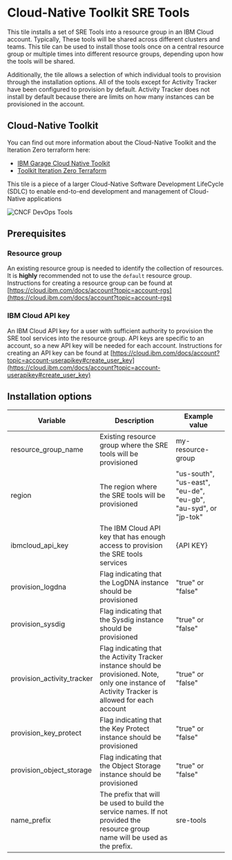 # Cloud-Native Toolkit SRE Tools

This tile installs a set of SRE Tools into a resource group in an IBM Cloud account. Typically, These tools will be
shared across different clusters and teams. This tile can be used to install those tools once on a central resource group
or multiple times into different resource groups, depending upon how the tools will be shared.

Additionally, the tile allows a selection of which individual tools to provision through the installation options. All of the tools
except for Activity Tracker have been configured to provision by default. Activity Tracker does not install by default because there are
limits on how many instances can be provisioned in the account.

## Cloud-Native Toolkit

You can find out more information about the Cloud-Native Toolkit and the Iteration Zero terraform here:
    
- [IBM Garage Cloud Native Toolkit](https://cloudnativetoolkit.dev/)
- [Toolkit Iteration Zero Terraform](https://github.com/ibm-garage-cloud/ibm-garage-iteration-zero)

This tile is a piece of a larger Cloud-Native Software Development LifeCycle (SDLC) to enable end-to-end development and management of Cloud-Native applications

![CNCF DevOps Tools](https://raw.githubusercontent.com/ibm-garage-cloud/ibm-garage-iteration-zero/master/docs/images/catalyst-provisioned-environment.png)

## Prerequisites

### Resource group

An existing resource group is needed to identify the collection of resources. It is **highly** recommended not to use the `default` resource group.
Instructions for creating a resource group can be found at [https://cloud.ibm.com/docs/account?topic=account-rgs](https://cloud.ibm.com/docs/account?topic=account-rgs)

### IBM Cloud API key

An IBM Cloud API key for a user with sufficient authority to provision the SRE tool services into the resource group. API keys are
specific to an account, so a new API key will be needed for each account. Instructions for creating an API key can be 
found at [https://cloud.ibm.com/docs/account?topic=account-userapikey#create_user_key](https://cloud.ibm.com/docs/account?topic=account-userapikey#create_user_key)

## Installation options

|Variable                  |Description|Example value|
|--------------------------|-----------|-----|
|resource_group_name       |Existing resource group where the SRE tools will be provisioned                 |my-resource-group|
|region                    |The region where the SRE tools will be provisioned                              | "us-south", "us-east", "eu-de", "eu-gb", "au-syd", or "jp-tok" |
|ibmcloud_api_key          |The IBM Cloud API key that has enough access to provision the SRE tools services|{API KEY}|
|provision_logdna          |Flag indicating that the LogDNA instance should be provisioned                  |"true" or "false"|
|provision_sysdig          |Flag indicating that the Sysdig instance should be provisioned                  |"true" or "false"|
|provision_activity_tracker|Flag indicating that the Activity Tracker instance should be provisioned. Note, only one instance of Activity Tracker is allowed for each account|"true" or "false"|
|provision_key_protect     |Flag indicating that the Key Protect instance should be provisioned             |"true" or "false"|
|provision_object_storage  |Flag indicating that the Object Storage instance should be provisioned          |"true" or "false"|
|name_prefix               |The prefix that will be used to build the service names. If not provided the resource group name will be used as the prefix.|sre-tools|
